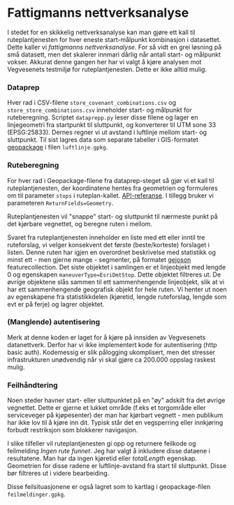 # Fattigmanns nettverksanalyse 

I stedet for en skikkelig nettverksanalyse kan man gjøre ett kall til ruteplantjenesten for hver eneste start-målpunkt 
kombinasjon i datasettet. Dette kaller vi _fattigmanns nettverksanalyse_. For så vidt en grei løsning på små datasett, men det skalerer innmari dårlig når antall start- og målpunkt vokser. 
Akkurat denne gangen her har vi valgt å kjøre analysen mot Vegvesenets testmiljø for ruteplantjenesten. Dette er ikke alltid mulig. 

### Dataprep 

Hver rad i CSV-filene `store_covenant_combinations.csv` og `store_store_combinations.csv` inneholder start- og 
målpunkt for ruteberegning. Scriptet `dataprepp.py` leser disse filene og lager en linjegeometri fra startpunkt til sluttpunkt, og konverterer til UTM sone 33 (EPSG:25833). Dernes regner vi ut avstand i luftlinje mellom start- og sluttpunkt. Til sist lagres data som separate tabeller i GIS-formatet [geopackage](https://www.geopackage.org/) i filen `luftlinje.gpkg`. 

### Ruteberegning 

For hver rad i Geopackage-filene fra dataprep-steget så gjør vi et kall til ruteplantjenesten, der koordinatene hentes fra geometrien og formuleres om til parameter `stops` i ruteplan-kallet. [API-referanse](https://www.vegvesen.no/ws/no/vegvesen/ruteplan/routingservice_v3_0/open/routingService/openapi/index.html). I tillegg bruker vi parameteren `ReturnFields=Geometry`. 

Ruteplantjenesten vil "snappe" start- og sluttpunkt til nærmeste punkt på det kjørbare vegnettet, og beregne ruten i mellom. 

Svaret fra ruteplantjenesten inneholder en liste med ett eller inntil tre ruteforslag, vi velger konsekvent det første (beste/korteste) forslaget i listen. Denne ruten har igjen en overordnet beskrivelse med statistikk og minst ett - men gjerne mange - segmenter, på formatet [gejoson](https://geojson.org/) featurecollection. Det siste objektet i samlingen er et linjeobjekt med lengde 0 og egenskapen `maneuverType=EsriDmtStop`. Dette objektet filtreres ut. De øvrige objektene slås sammen til ett sammenhengende linjeobjekt, slik at vi har ett sammenhengende geografisk objekt for hele ruten. Vi henter ut noen av egenskapene fra statistikkdelen (kjøretid, lengde ruteforslag, lengde som evt er på ferje) og lagrer objektet. 

### (Manglende) autentisering

Merk at denne koden er laget for å kjøre på innsiden av Vegvesenets datanettverk. Derfor har vi ikke implementert kode for autentisering (http basic auth). Kodemessig er slik pålogging ukomplisert, men det stresser infrastrukturen unødvendig når vi skal gjøre ca 200.000 oppslag raskest mulig.  

### Feilhåndtering 

Noen steder havner start- eller sluttpunktet på en  "øy" adskilt fra det øvrige vegnettet. Dette er gjerne et lukket område (f.eks et torgområde eller serviceveger på kjøpesenter) der man har kjørbart vegnett - men publikum har ikke lov til å kjøre inn dit. Typisk står det en vegsperring eller innkjøring forbudt restriksjon som blokkerer navigasjon. 

I slike tilfeller vil ruteplantjenesten gi opp og returnere feilkode og feilmelding _Ingen rute funnet_. Jeg har valgt å inkludere disse dataene i resultatene. Man har da ingen kjøretid eller _totalLength_ egenskap. Geometrien for disse radene er luftlinje-avstand fra start til sluttpunkt. Disse bør filtreres ut i videre bearbeiding. 

Disse feilsituasjonene er også lagret som to kartlag i geopackage-filen `feilmeldinger.gpkg`. 
